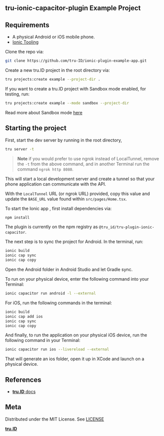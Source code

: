 ## tru-ionic-capacitor-plugin Example Project

## Requirements

- A physical Android or iOS mobile phone.
- [Ionic Tooling](https://ionicframework.com/docs/react/your-first-app#install-ionic-tooling)

Clone the repo via:

```bash
git clone https://github.com/tru-ID/ionic-plugin-example-app.git
```

Create a new tru.ID project in the root directory via:

```bash
tru projects:create example --project-dir .
```

If you want to create a tru.ID project with Sandbox mode enabled, for testing, run:

```bash
tru projects:create example --mode sandbox --project-dir
```

Read more about Sandbox mode [here](https://developer.tru.id/docs/sandbox)

## Starting the project

First, start the dev server by running in the root directory,

```bash
tru server -t
```

> **Note** if you would prefer to use ngrok instead of LocalTunnel, remove the `-t` from the above command, and in another Terminal run the command `ngrok http 8080`.

This will start a local development server and create a tunnel so that your phone application can communicate with the API.

With the `LocalTunnel` URL (or ngrok URL) provided, copy this value and update the `BASE_URL` value found within `src/pages/Home.tsx`.

To start the Ionic app , first install dependencies via:

```bash
npm install
```

The plugin is currently on the npm registry as `@tru_id/tru-plugin-ionic-capacitor`.

The next step is to sync the project for Android. In the terminal, run:

```bash
ionic build
ionic cap sync
ionic cap copy
```

Open the Android folder in Android Studio and let Gradle sync.

To run on your physical device, enter the following command into your Terminal:

```bash
ionic capacitor run android -l --external
```

For iOS, run the following commands in the terminal:

```bash
ionic build
ionic cap add ios
ionic cap sync
ionic cap copy
```

And finally, to run the application on your physical iOS device, run the following command in your Terminal:

```bash
ionic capacitor run ios --livereload --external
```

That will generate an ios folder, open it up in XCode and launch on a physical device.

## References

- [**tru.ID** docs](https://developer.tru.id/docs)

## Meta

Distributed under the MIT License. See [LICENSE](/LICENSE)

[**tru.ID**](https://tru.id)